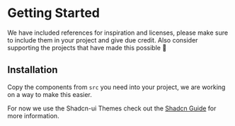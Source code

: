 # Getting Started

We have included references for inspiration and licenses, please make sure to include them in your project and give due credit. Also consider supporting the projects that have made this possible 🙏

## Installation

Copy the components from `src` you need into your project, we are working on a way to make this easier.

For now we use the Shadcn-ui Themes check out the [Shadcn Guide](https://ui.shadcn.com/docs/installation/manual) for more information.